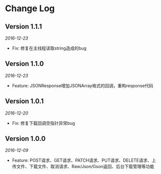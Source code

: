Change Log
==========

## Version 1.1.1

_2016-12-23_

 * Fix: 修复在主线程读取string造成的bug


## Version 1.1.0

_2016-12-23_

 * Feature: JSONResponse增加JSONArray格式的回调，重构response代码


## Version 1.0.1

_2016-12-20_

 * Fix: 修复下载回调空指针异常bug


## Version 1.0.0

_2016-12-09_

 * Feature: POST请求、GET请求、PATCH请求、PUT请求、DELETE请求、上传文件、下载文件、取消请求、Raw/Json/Gson返回、后台下载管理等功能

